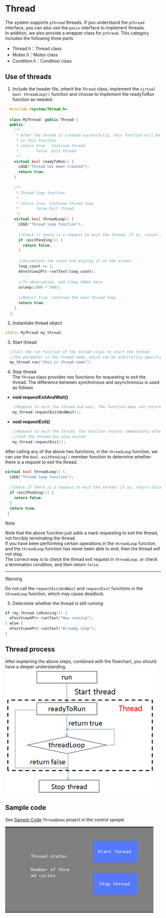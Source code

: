 # Thread
The system supports `pthread` threads. If you understand the `pthread` interface, you can also use the `posix` interface to implement threads.  
In addition, we also provide a wrapper class for `pthread`. This category includes the following three parts

* Thread.h：Thread class
* Mutex.h：Mutex class
* Condition.h：Condition class

## Use of threads
1. Include the header file, inherit the `Thread` class, implement the `virtual bool threadLoop()` function and choose to implement the readyToRun function as needed.

  ```c++
    #include <system/Thread.h>
    
    class MyThread: public Thread {
    public:
      /**
       * After the thread is created successfully, this function will be called, and some initialization operations can be done 
       * in this function
       * return true   Continue thread
       *        false  Exit thread
       */
      virtual bool readyToRun() {
        LOGD("Thread has been created");
        return true;
      }

      /**
       * Thread loop function
       *
       * return true  Continue thread loop
       *        false Exit thread
       */
      virtual bool threadLoop() {
        LOGD("Thread loop function");

        //Check if there is a request to exit the thread, if so, return false and exit the thread immediately
        if (exitPending()) {
          return false;
        }

        //Accumulate the count and display it on the screen
        loop_count += 1;
        mTextView2Ptr->setText(loop_count);

        //To observation, add sleep 500ms here
        usleep(1000 * 500);

        //Return true, continue the next thread loop
        return true;
      }
    };
  ```

2. Instantiate thread object
  ```c++
  static MyThread my_thread;
  ```
3. Start thread
  ```c++
    //Call the run function of the thread class to start the thread
    //The parameter is the thread name, which can be arbitrarily specified.
    my_thread.run("this is thread name");
  ```
4. Stop thread  
    The `Thread` class provides two functions for requesting to exit the thread. The difference between synchronous and asynchronous is used as follows 
  * **void requestExitAndWait()**  
    ```c++
    //Request to exit the thread and wait. The function does not return until the thread completely exits
    my_thread.requestExitAndWait();
    ```
  * **void requestExit()**  
    ```c++
    //Request to exit the thread, the function returns immediately after sending the request but at this time, it does not mean 
    //that the thread has also exited
    my_thread.requestExit();
    ```

   After calling any of the above two functions, in the `threadLoop` function, we can use the `bool exitPending()` member function to determine whether there is a request to exit the thread.
  ```c++
  virtual bool threadLoop() {
    LOGD("Thread loop function");

    //Check if there is a request to exit the thread, if so, return false and exit the thread immediately
    if (exitPending()) {
      return false;
    }
    return true;
   }
  ```

   > [!Note]
   > Note that the above function just adds a mark requesting to exit the thread, not forcibly terminating the thread.    
   > If you have been performing certain operations in the `threadLoop` function, and the `threadLoop` function has never been able to end, then the thread will not stop.  
   > The correct way is to check the thread exit request in `threadLoop`, or check a termination condition, and then return `false`.

---
   > [!Warning]
   > Do not call the `requestExitAndWait` and `requestExit` functions in the `threadLoop` function, which may cause deadlock. 

5. Determine whether the thread is still running 
  ```c++
  if (my_thread.isRunning()) {
    mTextView4Ptr->setText("Now running");
  } else {
    mTextView4Ptr->setText("Already stop");
  }
  ```

## Thread process
After explaining the above steps, combined with the flowchart, you should have a deeper understanding.     
![](images/threadloop.png)

## Sample code  
See [Sample Code](demo_download.md#demo_download) `ThreadDemo` project in the control sample  
    
![](assets/thread/example.png)

